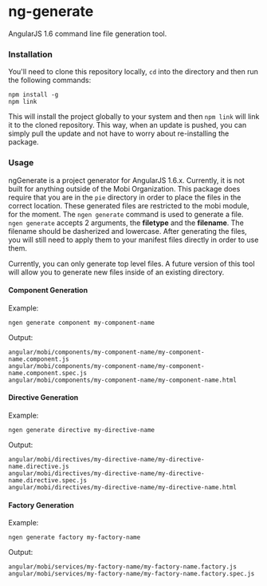 # ng-generate

AngularJS 1.6 command line file generation tool.

### Installation
You'll need to clone this repository locally, `cd` into the directory and then run the following commands:
```shell
npm install -g
npm link
```

This will install the project globally to your system and then `npm link` will link it to the cloned repository. This way, when an update is pushed, you can simply pull the update and not have to worry about re-installing the package.

### Usage
ngGenerate is a project generator for AngularJS 1.6.x. Currently, it is not built for anything outside of the Mobi Organization. This package does require that you are in the `pie` directory in order to place the files in the correct location. These generated files are restricted to the mobi module, for the moment. The `ngen generate` command is used to generate a file. `ngen generate` accepts 2 arguments, the **filetype** and the **filename**. The filename should be dasherized and lowercase. After generating the files, you will still need to apply them to your manifest files directly in order to use them.

Currently, you can only generate top level files. A future version of this tool will allow you to generate new files inside of an existing directory.

#### Component Generation
Example:
```shell
ngen generate component my-component-name
```

Output:
```
angular/mobi/components/my-component-name/my-component-name.component.js
angular/mobi/components/my-component-name/my-component-name.component.spec.js
angular/mobi/components/my-component-name/my-component-name.html
```

#### Directive Generation
Example:
```shell
ngen generate directive my-directive-name
```

Output:
```
angular/mobi/directives/my-directive-name/my-directive-name.directive.js
angular/mobi/directives/my-directive-name/my-directive-name.directive.spec.js
angular/mobi/directives/my-directive-name/my-directive-name.html
```

#### Factory Generation
Example:
```shell
ngen generate factory my-factory-name
```

Output:
```
angular/mobi/services/my-factory-name/my-factory-name.factory.js
angular/mobi/services/my-factory-name/my-factory-name.factory.spec.js
```
